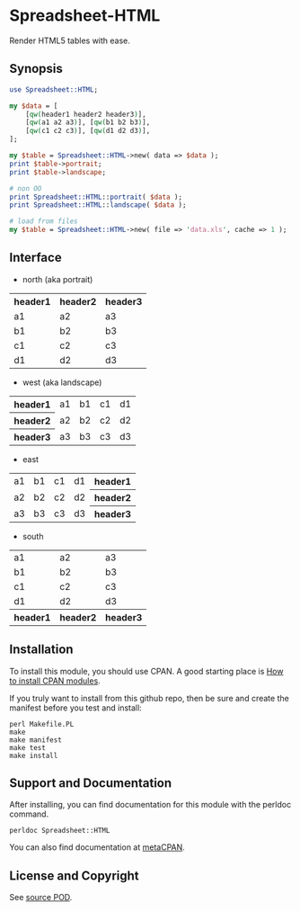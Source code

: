 Spreadsheet-HTML
================
Render HTML5 tables with ease.

Synopsis
--------
```perl
use Spreadsheet::HTML;

my $data = [
    [qw(header1 header2 header3)],
    [qw(a1 a2 a3)], [qw(b1 b2 b3)],
    [qw(c1 c2 c3)], [qw(d1 d2 d3)],
];

my $table = Spreadsheet::HTML->new( data => $data );
print $table->portrait;
print $table->landscape;

# non OO
print Spreadsheet::HTML::portrait( $data );
print Spreadsheet::HTML::landscape( $data );

# load from files
my $table = Spreadsheet::HTML->new( file => 'data.xls', cache => 1 );
```

Interface
---------
* north (aka portrait)
<table><tr><th>header1</th><th>header2</th><th>header3</th></tr><tr><td>a1</td><td>a2</td><td>a3</td></tr><tr><td>b1</td><td>b2</td><td>b3</td></tr><tr><td>c1</td><td>c2</td><td>c3</td></tr><tr><td>d1</td><td>d2</td><td>d3</td></tr></table>

* west (aka landscape)
<table><tr><th>header1</th><td>a1</td><td>b1</td><td>c1</td><td>d1</td></tr><tr><th>header2</th><td>a2</td><td>b2</td><td>c2</td><td>d2</td></tr><tr><th>header3</th><td>a3</td><td>b3</td><td>c3</td><td>d3</td></tr></table>

* east
<table><tr><td>a1</td><td>b1</td><td>c1</td><td>d1</td><th>header1</th></tr><tr><td>a2</td><td>b2</td><td>c2</td><td>d2</td><th>header2</th></tr><tr><td>a3</td><td>b3</td><td>c3</td><td>d3</td><th>header3</th></tr></table>

* south
<table><tr><td>a1</td><td>a2</td><td>a3</td></tr><tr><td>b1</td><td>b2</td><td>b3</td></tr><tr><td>c1</td><td>c2</td><td>c3</td></tr><tr><td>d1</td><td>d2</td><td>d3</td></tr><tr><th>header1</th><th>header2</th><th>header3</th></tr></table>

Installation
------------
To install this module, you should use CPAN. A good starting
place is [How to install CPAN modules](http://www.cpan.org/modules/INSTALL.html).

If you truly want to install from this github repo, then
be sure and create the manifest before you test and install:
```
perl Makefile.PL
make
make manifest
make test
make install
```

Support and Documentation
-------------------------
After installing, you can find documentation for this module with the
perldoc command.
```
perldoc Spreadsheet::HTML
```
You can also find documentation at [metaCPAN](https://metacpan.org/pod/Spreadsheet::HTML).

License and Copyright
---------------------
See [source POD](/lib/Spreadsheet/HTML.pm).
